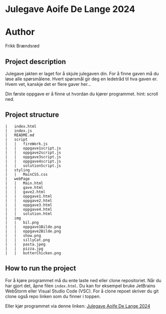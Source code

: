 # Julegave Aoife De Lange 2024

# Author
Frikk Brændsrød

## Project description
Julegave jakten er laget for å skjule julegaven din. For å finne gaven må du løse alle spørsmålene. Hvert spørsmål gir deg en ledetråd til hva gaven er.
Hvem vet, kanskje det er flere gaver her...

Din første oppgave er å finne ut hvordan du kjører programmet. hint: scroll ned.

## Project structure
```
|   index.html
|   index.js
|   README.md
|   script
|   |   fireWork.js
|   |   oppgave1script.js
|   |   oppgave2script.js
|   |   oppgave3script.js
|   |   oppgave4script.js
|   |   solutionScript.js
|   styling
|   |   MainCSS.css
|   webPage
|   |   Main.html
|   |   gave.html
|   |   gave2.html
|   |   oppgave1.html
|   |   oppgave2.html
|   |   oppgave3.html
|   |   oppgave4.html
|   |   solution.html
|   img
|   |   bil.png
|   |   oppgave1Bilde.png
|   |   oppgave2Bilde.png
|   |   show.png
|   |   sillyCat.png
|   |   pasta.jpeg
|   |   pizza.jpg
|   |   butterChicken.png
```

## How to run the project
For å kjøre programmet må du ente laste ned eller clone repositoriet.
Når du har gjort det, åpne filen `index.html`. Du kan for eksempel bruke JetBrains WebStorm eller Visual Studio Code (VSC).
For å clone repoet skriver du git clone også repo linken som du finner i toppen.

Eller kjør programmet via denne linken: [Julegave Aoife De Lange 2024](https://frikkbre.github.io/index.html)
